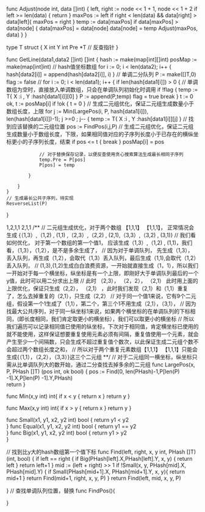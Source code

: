 func Adjust(node int, data []int) {
    left, right := node << 1 + 1, node << 1 + 2
    if left  >=  len(data) {
        return
    }
    maxPos := left
    if right < len(data) && data[right] > data[left]{
          maxPos = right
    }
    temp := data[maxPos]
    if data[maxPos] > data[node] {
        data[maxPos] = data[node]
        data[node]   = temp
        Adjust(maxPos, data)
    }
}


type T struct {
    X int 
    Y int
    Pre *T  // 反查指针
}

func GetLine(data1,data2 []int)  []int {
    hash := make(map[int][]int)
    posMap := make(map[int]int)
    // hash值坐标数组
    for i := 0; i < len(data2); i++ {
        hash[data2[i]] = append(hash[data2[i]], i)
    }
    // 单调二分队列
    P := make([]T,0)
    flag := false
    // 
    for i := 0; i < len(data1); i++ {
        if  len(hash[data1[i]]) > 0 { 
            // 单调数组为空时，直接放入单调数组，只会在单调队列初始化时调用 
            if !flag {
                temp := T{
                    X :i ,
                    Y :hash[data1[i]][0]
                }
                P := append(P,temp) 
                flag = true
                break
            }
            t := 0
            ok, t := posMap[i]
            if !ok {
                t = 0
            }
            // 生成二元组优化，保证二元组生成数量小于数组长度，上限
            for j := Min(LargePos(i, P, hash[data1[i]]), len(hash[data1[i]])-1); j >=0 ; j-- {
                temp := T{
                    X :i ,
                    Y :hash[data1[i]][j]
                }
                // 找到应该替换的二元组位置
                pos := FindPos(i,j,P)
                // 生成二元组优化，保证二元组生成数量小于数组长度，下限，如果相同值对应的子序列长度小于已存在的横纵坐标更小的子序列长度，结束
                if pos <= t {
                    break 
                }
                posMap[i] = pos
                
                
                // 对于替换保存记录，以便反查使用贪心搜索算法生成最长相同子序列
                temp.Pre = P[pos] 
                P[pos] = temp 
              
            }
              
        }    
    }
    // 生成最长公共子序列，待实现
    ResverseList(P)
}

1,2,1,1
2,1,1
/**
// 二元组生成优化，对于两个数组 【1,1,1】 【1,1,1】， 正常情况会生成 {（1,3）,（1,2) , (1,1) ,（2,3）,（2,2) , (2,1),（3,3）,（3,2) , (3,1)} 
// 我们看如何优化， 对于第一个数组的第一个值1， 应该生成（1,3）,（1,2) , (1,1)，我们看，（1,3），（1,2），是不是多余生成了， 
// 因为对于单调队列， 先生成（1,3）， 丢入队列，再生成（1,2），会取代（1,3）丢入队列，最后生成（1,1),会取代（1,2）丢入队列，
 // (1,3),(1,2)生成白白浪费资源，一开始就直接生成（1，1），所以我们一开始对于每一个横坐标，纵坐标是有一个上限，即刚好大于单调队列最后的一个y值，此时可以用二分求出上限 
// 此时 （2,3）， （2，2）， （2,1） 此时用上面的上限优化，保证只生成（2,2）， （2,1） ，此时我们发现（2,1）和（1,1）重复了，怎么去掉重复的（2,1），只生成（2,2）
 // 对于同一个值1来说，它有9个二元组，假设第一个1生成了（1,1），第二个，第三个1不用生成（2,1），（3,1）， 
 // 因为找最大公共序列，对于同一纵坐标1来说，如果两个横坐标的在单调队列的下标相同，(即长度相同，我们肯定取更小的横坐标），我们可以取更小的横坐标
 // 所以我们遍历可以记录相同值已使用的纵坐标，下次对于相同值，肯定横坐标已使用的就不能使用，这样保证想要重复使用元素必须有间隔，重复值使用一个元素，就会产生至少一个间隔数，只会生成不超过重复值个数次，以此保证生成二元组个数不会超过两个数组长度之和，
  // 所以对于两个重复元素数组【1,1,1】 【1,1,1】只能会生成{（1,1），（2,2），（3,3）}这三个二元组
**/
//  对于二元组同一横坐标，纵坐标只需从比单调队列大的数开始，通过二分查找去掉多余的二元组
func LargePos(x, P, PHash []T)  (pos int, ok bool) {
    pos := Find(0, len(PHash)-1,P[len(P) -1].X,P[len(P) -1].Y,PHash)    
    return
} 

func Min(x,y int) int{
    if x < y {
        return x
    }
    return y
}

func Max(x,y int) int{
    if x > y {
        return x
    }
    return y
}

                  
func Small(x1, y1, x2, y2 int) bool {
        return y1 < y2                                               
}
func Equal(x1, y1, x2, y2 int) bool {
    return y1 == y2                                               
}
func Big(x1, y1, x2, y2 int) bool {
        return y1 > y2                                               
}

// 找到比y大的hash数组第一个值下标
func Find(left, right, x, y int, PHash []T) (int, bool) {
    if left  == right {
        if Big(PHash[left].X,PHash[left].Y, x, y) {
            return left
        }
        return left+1
    }
    mid := (left + right) >> 1
    if !Small(x, y, PHash[mid].X, PHash[mid].Y) {
        if Small(PHash[mid+1].X, PHash[mid+1].Y, x, y){
            return  mid+1
        }
        return Find(mid+1, right, x, y, P)
    }
    return Find(left, mid, x, y, P)

}
// 查找单调队列位置，替换
func FindPos(){

}








